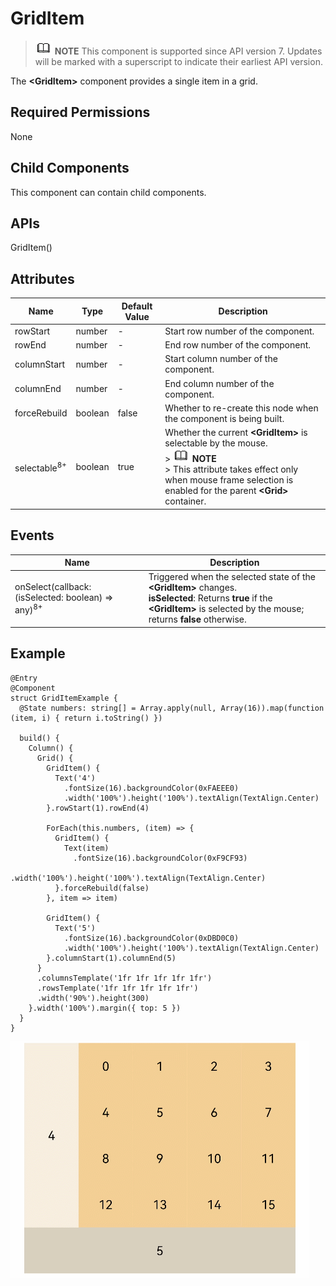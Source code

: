 # GridItem


> ![icon-note.gif](public_sys-resources/icon-note.gif) **NOTE**
> This component is supported since API version 7. Updates will be marked with a superscript to indicate their earliest API version.


The **&lt;GridItem&gt;** component provides a single item in a grid.


## Required Permissions

None


## Child Components

This component can contain child components.


## APIs

GridItem()


## Attributes

| Name | Type | Default Value | Description |
| -------- | -------- | -------- | -------- |
| rowStart | number | - | Start row number of the component. |
| rowEnd | number | - | End row number of the component. |
| columnStart | number | - | Start column number of the component. |
| columnEnd | number | - | End column number of the component. |
| forceRebuild | boolean | false | Whether to re-create this node when the component is being built. |
| selectable<sup>8+</sup> | boolean | true | Whether the current **&lt;GridItem&gt;** is selectable by the mouse.<br/>> ![icon-note.gif](public_sys-resources/icon-note.gif) **NOTE**<br/>> This attribute takes effect only when mouse frame selection is enabled for the parent **&lt;Grid&gt;** container. |


## Events

| Name | Description |
| -------- | -------- |
| onSelect(callback: (isSelected: boolean) =&gt; any)<sup>8+</sup> | Triggered when the selected state of the **&lt;GridItem&gt;** changes.<br/>**isSelected**: Returns **true** if the **&lt;GridItem&gt;** is selected by the mouse; returns **false** otherwise. |


## Example


```
@Entry
@Component
struct GridItemExample {
  @State numbers: string[] = Array.apply(null, Array(16)).map(function (item, i) { return i.toString() })

  build() {
    Column() {
      Grid() {
        GridItem() {
          Text('4')
            .fontSize(16).backgroundColor(0xFAEEE0)
            .width('100%').height('100%').textAlign(TextAlign.Center)
        }.rowStart(1).rowEnd(4)

        ForEach(this.numbers, (item) => {
          GridItem() {
            Text(item)
              .fontSize(16).backgroundColor(0xF9CF93)
              .width('100%').height('100%').textAlign(TextAlign.Center)
          }.forceRebuild(false)
        }, item => item)

        GridItem() {
          Text('5')
            .fontSize(16).backgroundColor(0xDBD0C0)
            .width('100%').height('100%').textAlign(TextAlign.Center)
        }.columnStart(1).columnEnd(5)
      }
      .columnsTemplate('1fr 1fr 1fr 1fr 1fr')
      .rowsTemplate('1fr 1fr 1fr 1fr 1fr')
      .width('90%').height(300)
    }.width('100%').margin({ top: 5 })
  }
}
```

![en-us_image_0000001256858433](figures/en-us_image_0000001256858433.gif)
